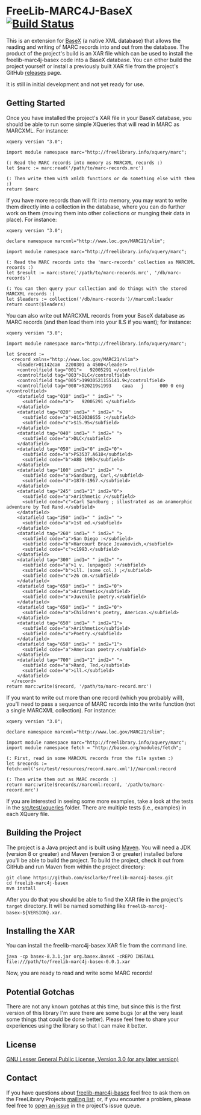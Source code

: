 # FreeLib-MARC4J-BaseX [![Build Status](https://travis-ci.org/ksclarke/freelib-marc4j-basex.png?branch=master)](https://travis-ci.org/ksclarke/freelib-marc4j-basex)

This is an extension for [BaseX](http://basex.org/) (a native XML database) that allows the reading and writing of MARC records into and out from the database. The product of the project's build is an XAR file which can be used to install the freelib-marc4j-basex code into a BaseX database.  You can either build the project yourself or install a previously built XAR file from the project's GitHub [releases](https://github.com/ksclarke/freelib-marc4j-basex/releases) page.

It is still in initial development and not yet ready for use.

## Getting Started

Once you have installed the project's XAR file in your BaseX database, you should be able to run some simple XQueries that will read in MARC as MARCXML.  For instance:

    xquery version "3.0";
    
    import module namespace marc="http://freelibrary.info/xquery/marc";
    
    (: Read the MARC records into memory as MARCXML records :)
    let $marc := marc:read('/path/to/marc-records.mrc')
    
    (: Then write them with xmldb functions or do something else with them :)
    return $marc

If you have more records than will fit into memory, you may want to write them directly into a collection in the database, where you can do further work on them (moving them into other collections or munging their data in place).  For instance:

    xquery version "3.0";
    
    declare namespace marcxml="http://www.loc.gov/MARC21/slim";
    
    import module namespace marc="http://freelibrary.info/xquery/marc";
    
    (: Read the MARC records into the 'marc-records' collection as MARCXML records :)
    let $result := marc:store('/path/to/marc-records.mrc', '/db/marc-records')
    
    (: You can then query your collection and do things with the stored MARCXML records :)
    let $leaders := collection('/db/marc-records')//marcxml:leader
    return count($leaders)

You can also write out MARCXML records from your BaseX database as MARC records (and then load them into your ILS if you want); for instance:

    xquery version "3.0";
    
    import module namespace marc="http://freelibrary.info/xquery/marc";
    
    let $record :=
      <record xmlns="http://www.loc.gov/MARC21/slim">
        <leader>01142cam  2200301 a 4500</leader>
        <controlfield tag="001">   92005291 </controlfield>
        <controlfield tag="003">DLC</controlfield>
        <controlfield tag="005">19930521155141.9</controlfield>
        <controlfield tag="008">920219s1993    caua   j      000 0 eng  </controlfield>
        <datafield tag="010" ind1=" " ind2=" ">
          <subfield code="a">   92005291 </subfield>
        </datafield>
        <datafield tag="020" ind1=" " ind2=" ">
          <subfield code="a">0152038655 :</subfield>
          <subfield code="c">$15.95</subfield>
        </datafield>
        <datafield tag="040" ind1=" " ind2=" ">
          <subfield code="a">DLC</subfield>
        </datafield>
        <datafield tag="050" ind1="0" ind2="0">
          <subfield code="a">PS3537.A618</subfield>
          <subfield code="b">A88 1993</subfield>
        </datafield>
        <datafield tag="100" ind1="1" ind2=" ">
          <subfield code="a">Sandburg, Carl,</subfield>
          <subfield code="d">1878-1967.</subfield>
        </datafield>
        <datafield tag="245" ind1="1" ind2="0">
          <subfield code="a">Arithmetic /</subfield>
          <subfield code="c">Carl Sandburg ; illustrated as an anamorphic adventure by Ted Rand.</subfield>
        </datafield>
        <datafield tag="250" ind1=" " ind2=" ">
          <subfield code="a">1st ed.</subfield>
        </datafield>
        <datafield tag="260" ind1=" " ind2=" ">
          <subfield code="a">San Diego :</subfield>
          <subfield code="b">Harcourt Brace Jovanovich,</subfield>
          <subfield code="c">c1993.</subfield>
        </datafield>
        <datafield tag="300" ind1=" " ind2=" ">
          <subfield code="a">1 v. (unpaged) :</subfield>
          <subfield code="b">ill. (some col.) ;</subfield>
          <subfield code="c">26 cm.</subfield>
        </datafield>
        <datafield tag="650" ind1=" " ind2="0">
          <subfield code="a">Arithmetic</subfield>
          <subfield code="x">Juvenile poetry.</subfield>
        </datafield>
        <datafield tag="650" ind1=" " ind2="0">
          <subfield code="a">Children's poetry, American.</subfield>
        </datafield>
        <datafield tag="650" ind1=" " ind2="1">
          <subfield code="a">Arithmetic</subfield>
          <subfield code="x">Poetry.</subfield>
        </datafield>
        <datafield tag="650" ind1=" " ind2="1">
          <subfield code="a">American poetry.</subfield>
        </datafield>
        <datafield tag="700" ind1="1" ind2=" ">
          <subfield code="a">Rand, Ted,</subfield>
          <subfield code="e">ill.</subfield>
        </datafield>
      </record>
    return marc:write($record, '/path/to/marc-record.mrc')

If you want to write out more than one record (which you probably will), you'll need to pass a sequence of MARC records into the write function (not a single MARCXML collection).  For instance:

    xquery version "3.0";
    
    declare namespace marcxml="http://www.loc.gov/MARC21/slim";
    
    import module namespace marc="http://freelibrary.info/xquery/marc";
    import module namespace fetch = "http://basex.org/modules/fetch";
    
    (: First, read in some MARCXML records from the file system :)
    let $records := fetch:xml('src/test/resources/record.marc.xml')//marcxml:record
    
    (: Then write them out as MARC records :)
    return marc:write($records//marcxml:record, '/path/to/marc-record.mrc')

If you are interested in seeing some more examples, take a look at the tests in the [src/test/xqueries](https://github.com/ksclarke/freelib-marc4j-basex/tree/master/src/test/xqueries) folder.  There are multiple tests (i.e., examples) in each XQuery file.

## Building the Project

The project is a Java project and is built using [Maven](https://maven.apache.org/).  You will need a JDK (version 8 or greater) and Maven (version 3 or greater) installed before you'll be able to build the project.  To build the project, check it out from GitHub and run Maven from within the project directory:

    git clone https://github.com/ksclarke/freelib-marc4j-basex.git
    cd freelib-marc4j-basex
    mvn install

After you do that you should be able to find the XAR file in the project's `target` directory.  It will be named something like `freelib-marc4j-basex-${VERSION}.xar`.

## Installing the XAR

You can install the freelib-marc4j-basex XAR file from the command line.

    java -cp basex-8.3.1.jar org.basex.BaseX -cREPO INSTALL file:///path/to/freelib-marc4j-basex-0.0.1.xar

Now, you are ready to read and write some MARC records!

## Potential Gotchas

There are not any known gotchas at this time, but since this is the first version of this library I'm sure there are some bugs (or at the very least some things that could be done better).  Please feel free to share your experiences using the library so that I can make it better.

## License

[GNU Lesser General Public License, Version 3.0 (or any later version)](LICENSE.txt)

## Contact

If you have questions about [freelib-marc4j-basex](http://github.com/ksclarke/freelib-marc4j-basex) feel free to ask them on the FreeLibrary Projects [mailing list](https://groups.google.com/forum/#!forum/freelibrary-projects); or, if you encounter a problem, please feel free to [open an issue](https://github.com/ksclarke/freelib-marc4j-basex/issues "GitHub Issue Queue") in the project's issue queue.
